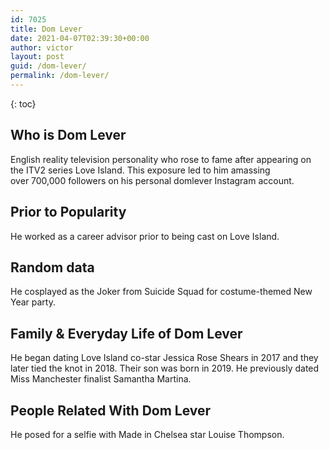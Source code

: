 ```yaml
---
id: 7025
title: Dom Lever
date: 2021-04-07T02:39:30+00:00
author: victor
layout: post
guid: /dom-lever/
permalink: /dom-lever/
---
```



{: toc}


## Who is Dom Lever



English reality television personality who rose to fame after appearing on the ITV2 series Love Island. This exposure led to him amassing over 700,000 followers on his personal domlever Instagram account.

                
                
                
## Prior to Popularity



He worked as a career advisor prior to being cast on Love Island.

                
                
                
## Random data



He cosplayed as the Joker from Suicide Squad for costume-themed New Year party. 

                
                
                
## Family & Everyday Life of Dom Lever



He began dating Love Island co-star Jessica Rose Shears in 2017 and they later tied the knot in 2018. Their son was born in 2019. He previously dated Miss Manchester finalist Samantha Martina.

                
                
                
## People Related With Dom Lever



He posed for a selfie with Made in Chelsea star Louise Thompson.

                
              
            
          
          
          